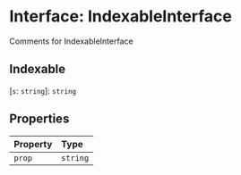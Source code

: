 # Interface: IndexableInterface

Comments for IndexableInterface

## Indexable

 \[`s`: `string`\]: `string`

## Properties

| Property | Type |
| :------ | :------ |
| `prop` | `string` |
